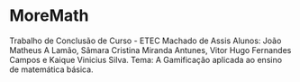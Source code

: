 # MoreMath

Trabalho de Conclusão de Curso - ETEC Machado de Assis
Alunos: João Matheus A Lamão, Sâmara Cristina Miranda Antunes, Vitor Hugo Fernandes Campos e Kaique Vinicius Silva.
Tema: A Gamificação aplicada ao ensino de matemática básica.
